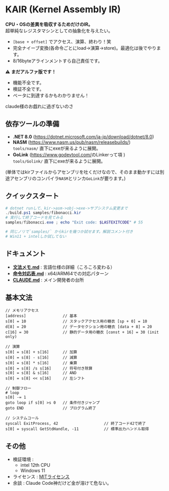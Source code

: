 # KAIR (Kernel Assembly IR)
**CPU・OSの差異を吸収するためだけのIR。**  
超単純なレジスタマシンとしての抽象化を与えたい。
- `[base + offset]` でアクセス、演算、終わり！笑
- 完全ナイーブ変換(各命令ごとにload→演算→store)。最適化は後でやります。
- 8/16byteアラインメントすら自己責任です。

⚠ **まだアルファ版です！**  
- 機能不全です。  
- 検証不全です。  
- ベータに到達するかもわかりません！  

claude様のお戯れに過ぎないのさ

## 依存ツールの準備

- **.NET 8.0** (<https://dotnet.microsoft.com/ja-jp/download/dotnet/8.0>)  
- **NASM** (<https://www.nasm.us/pub/nasm/releasebuilds/>)  
  `tools/nasm/` 直下にexeが来るように展開。
-  **GoLink** (<https://www.godevtool.com/>のLinkerって項 )  
  `tools/Golink/` 直下にexeが来るように展開。
  
  (単体ではkirファイルからアセンブリを吐くだけなので、そのまま動かすには別途アセンブリのコンパイラ`NASM`とリンカ`GoLink`が要ります。)

## クイックスタート
```powershell
# dotnet runして、kir->asm->obj->exe->サブシステム変更まで
./build.ps1 samples/fibonacci.kir
# 実行して終了コードを見てみる
samples/fibonacci.exe ; echo "Exit code: $LASTEXITCODE" # 55

# 同じノリで`samples/` からkirを幾つか試せます。解説コメント付き
# Win11 + intelしか試してない
```

## ドキュメント
- **[文法メモ.md](文法メモ.md)** : 言語仕様の詳細（ころころ変わる）
- **[命令対応表.md](命令対応表.md)** : x64/ARM64での対応パターン
- **[CLAUDE.md](CLAUDE.md)** : メイン開発者の台所

## 基本文法
```kir
// メモリアクセス
[address]                // 基本
s[0] = 10                // スタックアクセス用の糖衣 [sp + 0] = 10
d[8] = 20                // データセクション用の糖衣 [data + 8] = 20
c[16] = 30               // 静的データ用の糖衣 [const + 16] = 30 (init only)

// 演算
s[0] = s[8] + s[16]      // 加算
s[0] = s[8] - s[16]      // 減算
s[0] = s[8] * s[16]      // 乗算
s[0] = s[8] /s s[16]     // 符号付き除算
s[0] = s[8] & s[16]      // AND
s[0] = s[8] << s[16]     // 左シフト

// 制御フロー
# loop
s[0] -= 1
goto loop if s[0] >s 0   // 条件付きジャンプ
goto END                 // プログラム終了

// システムコール
syscall ExitProcess, 42                    // 終了コード42で終了
s[0] = syscall GetStdHandle, -11           // 標準出力ハンドル取得
```

## その他
- 検証環境 :  
  - intel 12th CPU  
  - Windows 11  
- ライセンス : [MITライセンス](LICENSE)  
-  余談 : Claude Code神だけど金が溶けて危ない。